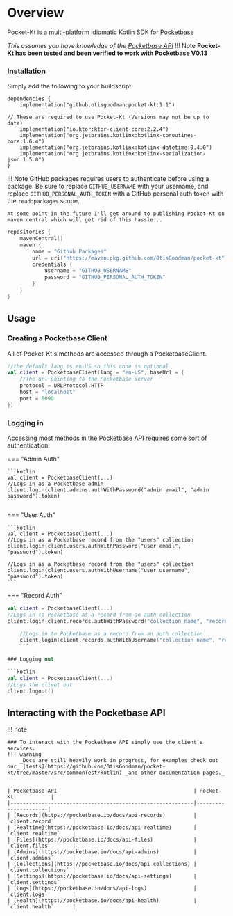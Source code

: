 # Overview

Pocket-Kt is a [multi-platform](https://kotlinlang.org/docs/multiplatform-library.html) idiomatic Kotlin SDK
for [Pocketbase](https://pocketbase.io)

*This assumes you have knowledge of the [Pocketbase API](https://pocketbase.io/docs/api-records)*
!!! Note
    **Pocket-Kt has been tested and been verified to work with Pocketbase V0.13**

### Installation

Simply add the following to your buildscript

```
dependencies {
    implementation("github.otisgoodman:pocket-kt:1.1")
    
// These are required to use Pocket-Kt (Versions may not be up to date)
    implementation("io.ktor:ktor-client-core:2.2.4")
    implementation("org.jetbrains.kotlinx:kotlinx-coroutines-core:1.6.4")
    implementation("org.jetbrains.kotlinx:kotlinx-datetime:0.4.0")
    implementation("org.jetbrains.kotlinx:kotlinx-serialization-json:1.5.0")
}
```

!!! Note
GitHub packages requires users to authenticate before using a package.
Be sure to replace `GITHUB_USERNAME` with your username, and replace `GITHUB_PERSONAL_AUTH_TOKEN` with a GitHub personal
auth token with the `read:packages` scope.

    At some point in the future I'll get around to publishing Pocket-Kt on maven central which will get rid of this hassle...   

```kotlin
repositories {
    mavenCentral()
    maven {
        name = "Github Packages"
        url = uri("https://maven.pkg.github.com/OtisGoodman/pocket-kt")
        credentials {
            username = "GITHUB_USERNAME"
            password = "GITHUB_PERSONAL_AUTH_TOKEN"
        }
    }
}
```

## Usage

### Creating a Pocketbase Client

All of Pocket-Kt's methods are accessed through a PocketbaseClient.

```kotlin
//the default lang is en-US so this code is optional 
val client = PocketbaseClient(lang = "en-US", baseUrl = {
    //The url pointing to the Pocketbase server
    protocol = URLProtocol.HTTP
    host = "localhost"
    port = 8090
})
```

### Logging in

Accessing most methods in the Pocketbase API requires some sort of authentication.

=== "Admin Auth"

    ```kotlin
    val client = PocketbaseClient(...)
    //Logs in as a Pocketbase admin
    client.login(client.admins.authWithPassword("admin email", "admin password").token)
    ```

=== "User Auth"

    ```kotlin
    val client = PocketbaseClient(...)
    //Logs in as a Pocketbase record from the "users" collection
    client.login(client.users.authWithPassword("user email", "password").token)
    
    //Logs in as a Pocketbase record from the "users" collection 
    client.login(client.users.authWithUsername("user username", "password").token)
    ```

=== "Record Auth"
```kotlin
val client = PocketbaseClient(...)
//Logs in to Pocketbase as a record from an auth collection
client.login(client.records.authWithPassword("collection name", "record email", "password").token)

    //Logs in to Pocketbase as a record from an auth collection
    client.login(client.records.authWithUsername("collection name", "record username", "password").token)
    ```

### Logging out

```kotlin
val client = PocketbaseClient(...)
//Logs the client out
client.logout()
```

## Interacting with the Pocketbase API

!!! note

    ### To interact with the Pocketbase API simply use the client's services.
    !!! warning
        _Docs are still heavily work in progress, for examples check out our_ [tests](https://github.com/OtisGoodman/pocket-kt/tree/master/src/commonTest/kotlin) _and other documentation pages._
        
    
    | Pocketbase API                                            | Pocket-Kt            |
    |-----------------------------------------------------------|----------------------|
    | [Records](https://pocketbase.io/docs/api-records)         | `client.record`      |
    | [Realtime](https://pocketbase.io/docs/api-realtime)       | `client.realtime`    |
    | [Files](https://pocketbase.io/docs/api-files)             | `client.files`       |
    | [Admins](https://pocketbase.io/docs/api-admins)           | `client.admins`      |
    | [Collections](https://pocketbase.io/docs/api-collections) | `client.collections` |
    | [Settings](https://pocketbase.io/docs/api-settings)       | `client.settings`    |
    | [Logs](https://pocketbase.io/docs/api-logs)               | `client.logs`        |
    | [Health](https://pocketbase.io/docs/api-health)           | `client.health`      |